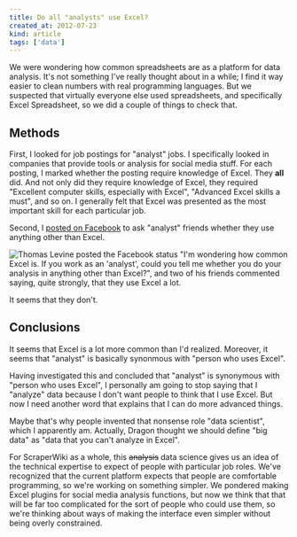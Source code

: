 ```yaml
---
title: Do all "analysts" use Excel?
created_at: 2012-07-23
kind: article
tags: ['data']
---
```


We were wondering how common spreadsheets are as a platform for data analysis.
It's not something I've really thought about in a while; I find it way easier
to clean numbers with real programming languages. But we suspected that virtually
everyone else used spreadsheets, and specifically Excel Spreadsheet, so we
did a couple of things to check that.

## Methods

First, I looked for job postings for "analyst" jobs. I specifically looked in
companies that provide tools or analysis for social media stuff. For each posting,
I marked whether the posting require knowledge of Excel. They **all** did.
And not only did they require knowledge of Excel, they required "Excellent
computer skills, especially with Excel", "Advanced Excel skills a must", and
so on. I generally felt that Excel was presented as the most important skill
for each particular job.

Second, I
[posted on Facebook](http://www.facebook.com/perluette/posts/2095445870448)
to ask "analyst" friends whether they use anything other than Excel.

![
  Thomas Levine posted the Facebook status "I'm wondering how common Excel is.
  If you work as an 'analyst', could you tell me whether you do your analysis
  in anything other than Excel?", and two of his friends commented saying,
  quite strongly, that they use Excel a lot.
](facebook.png)

It seems that they don't.

## Conclusions

It seems that Excel is a lot more common than I'd realized. Moreover, it seems
that "analyst" is basically synonmous with "person who uses Excel".

Having investigated this and concluded that "analyst" is synonymous with
"person who uses Excel", I personally am going to stop saying that I "analyze"
data because I don't want people to think that I use Excel. But now I need 
another word that explains that I can do more advanced things.

Maybe that's why people invented that nonsense role "data scientist", which
I apparently am. Actually, Dragon thought we should define "big data" as
"data that you can't analyze in Excel".

For ScraperWiki as a whole, this <s>analysis</s> data science gives us an idea
of the technical expertise to expect of people with particular job roles.
We've recognized that the current platform expects that people are comfortable
programming, so we're working on something simpler. We pondered making Excel
plugins for social media analysis functions, but now we think that that will
be far too complicated for the sort of people who could use them, so we're
thinking about ways of making the interface even simpler without being overly
constrained.
